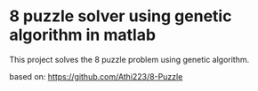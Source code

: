 # 8 puzzle solver using genetic algorithm in matlab 
This project solves the 8 puzzle problem using genetic algorithm.

based on: https://github.com/Athi223/8-Puzzle
